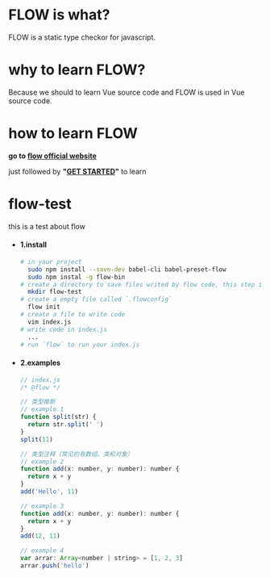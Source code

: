<!--
 * @Author: Wy
 * @LastEditors: Wy
 * @Description: 
 * @Date: 2019-03-20 15:59:30
 * @LastEditTime: 2019-03-20 16:59:35
 -->
# FLOW is what?

FLOW is a static type checkor for javascript. 

# why to learn FLOW?

Because we should to learn Vue source code and FLOW is used in Vue source code.

# how to learn FLOW

**go to [flow official website](http://jianshu.com)**

just followed by **"[GET STARTED](https://flow.org/en/docs/getting-started/)"** to learn

# flow-test
this is a  test about flow
- #### 1.install 

  ```bash
  # in your project
    sudo npm install --save-dev babel-cli babel-preset-flow
    sudo npm instal -g flow-bin
  # create a directory to save files writed by flow code, this step is not necessary
    mkdir flow-test
  # create a empty file called `.flowconfig` 
    flow init
  # create a file to write code 
    vim index.js
  # write code in index.js
    ...
  # run `flow` to run your index.js
  
  ``` 
- #### 2.examples
  
  ``` javascript
  // index.js
  /* @flow */

  // 类型推断
  // example 1
  function split(str) {
    return str.split(' ')
  }
  split(11)

  // 类型注释（常见的有数组、类和对象）
  // example 2
  function add(x: number, y: number): number {
    return x + y
  }
  add('Hello', 11)

  // example 3
  function add(x: number, y: number): number {
    return x + y
  }
  add(12, 11)

  // example 4
  var arrar: Array<number | string> = [1, 2, 3]
  arrar.push('hello')
  ```